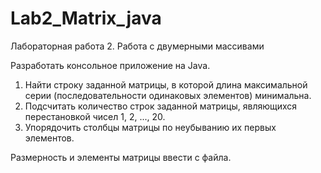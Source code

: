 # Lab2_Matrix_java
Лабораторная работа 2.  Работа с двумерными массивами

Разработать консольное приложение на Java. 
1.	Найти строку заданной матрицы, в которой длина максимальной серии (последовательности одинаковых элементов) минимальна.
2.	Подсчитать количество строк заданной матрицы, являющихся перестановкой чисел 1, 2, ..., 20.
3.	Упорядочить столбцы матрицы по неубыванию их первых элементов. 

Размерность и элементы матрицы ввести с файла. 
